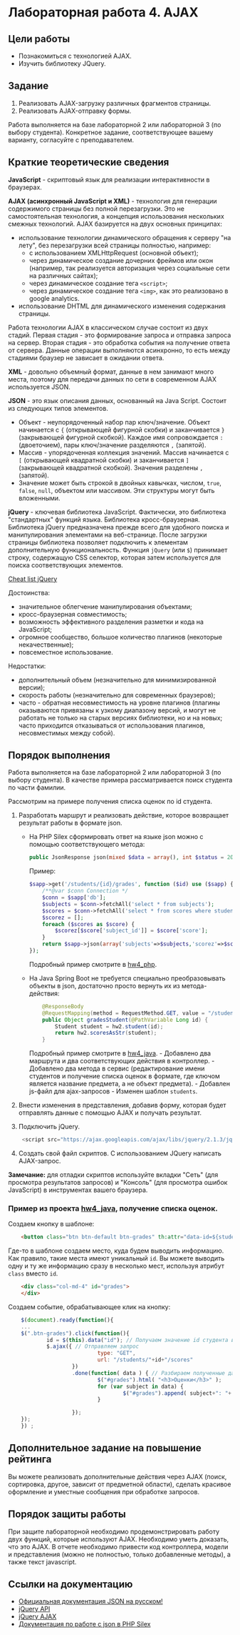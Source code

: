 # Лабораторная работа 4. AJAX

## Цели работы

- Познакомиться с технологией AJAX.
- Изучить библиотеку JQuery.

## Задание

1. Реализовать AJAX-загрузку различных фрагментов страницы.
2. Реализовать AJAX-отправку формы.

Работа выполняется на базе лабораторной 2 или лабораторной 3 (по выбору студента). Конкретное задание, соответствующее вашему варианту, согласуйте с преподавателем.

## Краткие теоретические сведения

**JavaScript** - скриптовый язык для реализации интерактивности в браузерах. 

**AJAX (асинхронный JavaScript и XML)** - технология для генерации содержимого страницы без полной перезагрузки. Это не самостоятельная технология, а концепция использования нескольких смежных технологий. AJAX базируется на двух основных принципах:
- использование технологии динамического обращения к серверу "на лету", без перезагрузки всей страницы полностью, например:
	- с использованием XMLHttpRequest (основной объект);
	- через динамическое создание дочерних фреймов или окон (например, так реализуется авторизация через социальные сети на различных сайтах);
	- через динамическое создание тега `<script>`;
	- через динамическое создание тега `<img>`, как это реализовано в google analytics.
- использование DHTML для динамического изменения содержания страницы.

Работа технологии AJAX в классическом случае состоит из двух стадий. Первая стадия - это формирование запроса и отправка запроса на сервер. Вторая стадия - это	обработка события на получение ответа от сервера. Данные операции выполняются асинхронно, то есть между стадиями браузер не зависает в ожидании ответа.

**XML** - довольно объемный формат, данные в нем занимают много места, поэтому для передачи данных по сети в современном AJAX используется JSON.

**JSON** - это язык описания данных, основанный на Java Script. Состоит из следующих типов элементов.
- Объект - неупорядоченный набор пар ключ/значение. Объект начинается с `{` (открывающей фигурной скобки) и заканчивается `}` (закрывающей фигурной скобкой). Каждое имя сопровождается `:` (двоеточием), пары ключ/значение разделяются `,` (запятой).
- Массив - упорядоченная коллекция значений. Массив начинается с `[` (открывающей квадратной скобки) и заканчивается `]` (закрывающей квадратной скобкой). Значения разделены `,` (запятой). 
- Значение может быть строкой в двойных кавычках, числом, `true`, `false`, `null`, объектом или массивом. Эти структуры могут быть вложенными. 

**jQuery** - ключевая библиотека JavaScript. Фактически, это библиотека "стандартных" функций языка. Библиотека кросс-браузерная. Библиотека jQuery предназначена прежде всего для удобного поиска и манипулирования элементами на веб-странице. После загрузки страницы библиотека позволяет подключить к элементам дополнительную функциональность. Функция `jQuery` (или `$`) принимает строку, содержащую CSS селектор, которая затем используется для поиска соответствующих элементов.

 [Cheat list jQuery](/mesdt/course/wiki/Cheat-list-jQuery)

Достоинства:
- значительное облегчение манипулирования объектами;
- кросс-браузерная совместимость;
- возможность эффективного разделения разметки и кода на JavaScript;
- огромное сообщество, большое количество плагинов (некоторые некачественные);
- повсеместное использование.

Недостатки:
- дополнительный объем (незначительно для минимизированной версии);
- скорость работы (незначительно для современных браузеров);
- часто - обратная несовместимость на уровне плагинов (плагины оказываются привязаны к узкому диапазону версий, и могут не работать не только на старых версиях библиотеки, но и на новых; часто приходится отказываться от использования плагинов, несовместимых между собой).

## Порядок выполнения

Работа выполняется на базе лабораторной 2 или лабораторной 3 (по выбору студента). В качестве примера рассматривается поиск студента по части фамилии.

Рассмотрим на примере получения списка оценок по id студента.

1. Разработать маршрут и реализовать действие, которое возвращает результат работы в формате json.
	
	- На PHP Silex сформировать ответ на языке json можно с помощью соответствующего метода:

		```php
		public JsonResponse json(mixed $data = array(), int $status = 200, array $headers = array())
		```

		Пример:

		```php
		$sapp->get('/students/{id}/grades', function ($id) use ($sapp) {
			/**@var $conn Connection */
			$conn = $sapp['db'];
			$subjects = $conn->fetchAll('select * from subjects');
			$scores = $conn->fetchAll('select * from scores where student_id = ?', [$id]);
			$scorez = [];
			foreach ($scores as $score) {
				$scorez[$score['subject_id']] = $score['score'];
			}
			return $sapp->json(array('subjects'=>$subjects,'scorez'=>$scorez));
		});
		```
		Подробный пример смотрите в [hw4_php](https://github.com/mesdt/hw4_php). 
			
	- На Java Spring Boot не требуется специально преобразовывать объекты в json, достаточно просто вернуть их из метода-действия:
	
		```java
			@ResponseBody
			@RequestMapping(method = RequestMethod.GET, value = "/students/{id}/scores")
			public Object gradesStudent(@PathVariable Long id) {
				Student student = hw2.student(id);
				return hw2.scoresAsStr(student);
			}
		```
		Подробный пример смотрите в [hw4_java](https://github.com/mesdt/hw4_java). 
			- Добавлено два маршрута и два соответствующих действия в контроллер. 
			- Добавлено два метода в сервис (редактирование имени студентов и получение списка оценок в формате, где ключом является название предмета, а не объект предмета).
			- Добавлен js-файл для ajax-запросов
			- Изменен шаблон `students`.
	
2. Внести изменения в представления, добавив форму, которая будет отправлять данные с помощью AJAX и получать результат.
	
3. Подключить jQuery.

	```javascript
	 <script src="https://ajax.googleapis.com/ajax/libs/jquery/2.1.3/jquery.min.js"></script>	
	```
4. Создать свой файл скриптов. С использованием JQuery написать AJAX-запрос.

**Замечание:** для отладки скриптов используйте вкладки "Сеть" (для просмотра результатов запросов) и "Консоль" (для просмотра ошибок JavaScript) в инструментах вашего браузера.

### Пример из проекта [hw4_java](https://github.com/mesdt/hw4_java), получение списка оценок. 
Создаем кнопку в шаблоне:

```html
	<button class="btn btn-default btn-grades" th:attr="data-id=${student.id}">Показать оценки</button>
```

Где-то в шаблоне создаем место, куда будем выводить информацию. Как правило, такие места имеют уникальный `id`. Вы можете выводить одну и ту же информацию сразу в несколько мест, используя атрибут `class` вместо `id`.

```html
	<div class="col-md-4" id="grades">		
	</div>
```

Создаем событие, обрабатывающее клик на кнопку:

```javascript
	$(document).ready(function(){    
	...
	$(".btn-grades").click(function(){
			id = $(this).data("id"); // Получаем значение id студента из поля data кнопки
			$.ajax({ // Отправляем запрос
							type: "GET",
							url: "/students/"+id+"/scores"
					})
					.done(function( data ) { // Разбираем полученные данные и пишем в блок grades
							$("#grades").html( "<h3>Оценки</h3>" );
							for (var subject in data) {
									$("#grades").append( subject+": "+ (data[subject] ? data[subject] : "-")+"<br>" );
							}

					});		
	});
	}) ;
```

## Дополнительное задание на повышение рейтинга

Вы можете реализовать дополнительные действия через AJAX (поиск, сортировка, другое, зависит от предметной области), сделать красивое оформление и уместные сообщения при обработке запросов.

## Порядок защиты работы

При защите лабораторной необходимо продемонстрировать работу двух функций, которые используют AJAX. Необходимо уметь доказать, что это AJAX. В отчете необходимо привести код контроллера, модели и представления (можно не полностью, только добавленные методы), а также текст javascript.

## Ссылки на документацию
- [Официальная документация JSON на русском!](http://www.json.org/json-ru.html)
- [jQuery API](http://api.jquery.com/)
- [jQuery AJAX](http://api.jquery.com/jquery.ajax/)
- [Документация по работе с json в PHP Silex](http://silex.sensiolabs.org/doc/cookbook/json_request_body.html)